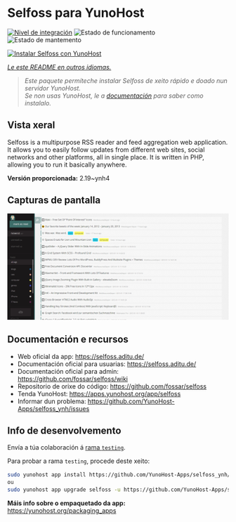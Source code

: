 <!--
NOTA: Este README foi creado automáticamente por <https://github.com/YunoHost/apps/tree/master/tools/readme_generator>
NON debe editarse manualmente.
-->

# Selfoss para YunoHost

[![Nivel de integración](https://dash.yunohost.org/integration/selfoss.svg)](https://ci-apps.yunohost.org/ci/apps/selfoss/) ![Estado de funcionamento](https://ci-apps.yunohost.org/ci/badges/selfoss.status.svg) ![Estado de mantemento](https://ci-apps.yunohost.org/ci/badges/selfoss.maintain.svg)

[![Instalar Selfoss con YunoHost](https://install-app.yunohost.org/install-with-yunohost.svg)](https://install-app.yunohost.org/?app=selfoss)

*[Le este README en outros idiomas.](./ALL_README.md)*

> *Este paquete permíteche instalar Selfoss de xeito rápido e doado nun servidor YunoHost.*  
> *Se non usas YunoHost, le a [documentación](https://yunohost.org/install) para saber como instalalo.*

## Vista xeral

Selfoss is a multipurpose RSS reader and feed aggregation web application. It allows you to easily follow updates from different web sites, social networks and other platforms, all in single place. It is written in PHP, allowing you to run it basically anywhere.


**Versión proporcionada:** 2.19~ynh4

## Capturas de pantalla

![Captura de pantalla de Selfoss](./doc/screenshots/screenshot1.png)

## Documentación e recursos

- Web oficial da app: <https://selfoss.aditu.de/>
- Documentación oficial para usuarias: <https://selfoss.aditu.de/>
- Documentación oficial para admin: <https://github.com/fossar/selfoss/wiki>
- Repositorio de orixe do código: <https://github.com/fossar/selfoss>
- Tenda YunoHost: <https://apps.yunohost.org/app/selfoss>
- Informar dun problema: <https://github.com/YunoHost-Apps/selfoss_ynh/issues>

## Info de desenvolvemento

Envía a túa colaboración á [rama `testing`](https://github.com/YunoHost-Apps/selfoss_ynh/tree/testing).

Para probar a rama `testing`, procede deste xeito:

```bash
sudo yunohost app install https://github.com/YunoHost-Apps/selfoss_ynh/tree/testing --debug
ou
sudo yunohost app upgrade selfoss -u https://github.com/YunoHost-Apps/selfoss_ynh/tree/testing --debug
```

**Máis info sobre o empaquetado da app:** <https://yunohost.org/packaging_apps>

